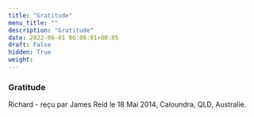 ```yaml
---
title: "Gratitude"
menu_title: ""
description: "Gratitude"
date: 2022-06-01 06:00:01+00:85
draft: False
hidden: True
weight:
---
```

### Gratitude

Richard - reçu par  James Reid le 18 Mai 2014, Caloundra, QLD, Australie.



